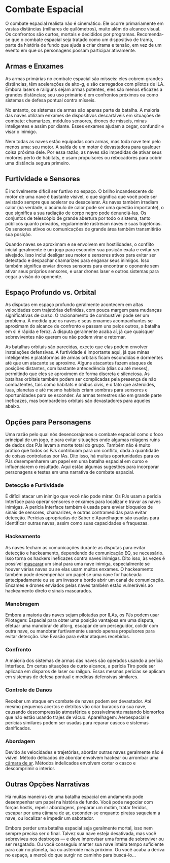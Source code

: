# Combate Espacial

O combate espacial realista não é cinemático. Ele ocorre primariamente em vastas distâncias (milhares de quilômetros), muito além do alcance visual. Os confrontos são curtos, mortais e decididos por programas. Recomenda-se que o combate espacial seja tratado como um dispositivo de trama, parte da história de fundo que ajuda a criar drama e tensão, em vez de um evento em que os personagens possam participar ativamente.

## Armas e Enxames

As armas primárias no combate espacial são mísseis: eles cobrem grandes distâncias, têm acelerações de alto-g, e são carregados com pilotos de ILA. Embora lasers e railguns sejam armas potentes, eles são menos eficazes a grandes distâncias; seu uso primário é em confrontos próximos ou como sistemas de defesa pontual contra mísseis.

No entanto, os sistemas de armas são apenas parte da batalha. A maioria das naves utilizam enxames de dispositivos descartáveis em situações de combate: chamarizes, módulos sensores, drones de mísseis, minas inteligentes e assim por diante. Esses enxames ajudam a cegar, confundir e visar o inimigo.

Nem todas as naves estão equipadas com armas, mas toda nave tem pelo menos uma: seu motor. A saída de um motor é devastadora para qualquer coisa próxima dele. Por essa razão, as naves são impedidas de ativar seus motores perto de habitats, e usam propulsores ou rebocadores para cobrir uma distância segura primeiro.

## Furtividade e Sensores

É incrivelmente difícil ser furtivo no espaço. O brilho incandescente do motor de uma nave é bastante visível, o que significa que você pode ser avistado sempre que acelerar ou desacelerar. As naves também irradiam calor (na verdade, o acúmulo de calor pode ser uma questão importante), o que significa a sua radiação de corpo negro pode denunciá-las. Os conjuntos de telescópio de grande abertura por todo o sistema, tanto públicos quanto privados, regularmente rastreiam naves e suas trajetórias. Os sensores ativos ou comunicações de grande área também transmitirão sua posição.

Quando naves se aproximam e se envolvem em hostilidades, o conflito inicial geralmente é um jogo para esconder sua posição exata e evitar ser alvejado. Isso inclui desligar seu motor e sensores ativos para evitar ser detectado e despachar chamarizes para enganar seus inimigos. Isso também significa enviar drones sensores para encontrar o oponente sem ativar seus próprios sensores, e usar drones laser e outros sistemas para cegar a visão do oponente.

## Espaço Profundo vs. Orbital

As disputas em espaço profundo geralmente acontecem em altas velocidades com trajetórias definidas, com pouca margem para mudanças significativas de curso. O racionamento de combustível pode ser um problema. À medida que os naves e seus enxames acompanhantes se aproximam do alcance de confronto e passam uns pelos outros, a batalha em si é rápida e feroz. A disputa geralmente acaba aí, já que quaisquer sobreviventes não querem ou não podem virar e retornar.

As batalhas orbitais são parecidas, exceto que elas podem envolver instalações defensivas. A furtividade é importante aqui, já que minas inteligentes e plataformas de armas orbitais ficam escondidas e dormentes até que um atacante se aproxime. Alguns atacantes fazem ataques de posições distantes, com bastante antecedência (dias ou até meses), permitindo que eles se aproximem de forma discreta e silenciosa. As batalhas orbitais também podem ser complicadas pela presença de não combatentes, tais como habitats e ônibus civis, e o fato que asteroides, luas, planetas e até mesmo habitats criam sombras para sensores e oportunidades para se esconder. As armas terrestres são em grande parte ineficazes, mas bombardeios orbitais são devastadores para aqueles abaixo.

## Opções para Personagens

Uma razão pelo qual nós desencorajamos o combate espacial como o foco principal de um jogo, é para evitar situações onde algumas rolagens ruins de dados dos PJs levam a morte total do grupo. Também não é muito prático que todos os PJs contribuam para um conflito, dada a quantidade de coisas controladas por IAs. Dito isso, há muitas oportunidades para os PJs desempenharem um papel em uma batalha espacial em curso e influenciarem o resultado. Aqui estão algumas sugestões para incorporar personagens e testes em uma narrativa de combate espacial.

### Detecção e Furtividade

É difícil atacar um inimigo que você não pode mirar. Os PJs usam a perícia Interface para operar sensores e enxames para localizar e travar as naves inimigas. A perícia Interface também é usada para enviar bloqueios de sinais de sensores, chamarizes, e outras contramedidas para evitar detecção. Perícias apropriadas de Saber e Aparelhagem são usadas para identificar outras naves, assim como suas capacidades e fraquezas.

### Hackeamento

As naves fecham as comunicações durante as disputas para evitar detecção e hackeamento, dependendo de comunicação EQ, se necessário. Isso torna os hackers ineficazes contra naves inimigas. Dito isso, às vezes é possível [mascarar](../13/05-authentication-and-encryption.md#mascaramento) um sinal para uma nave inimiga, especialmente se houver várias naves ou se elas usam muitos enxames. O hackeamento também pode desempenhar um papel se uma nave for hackeada antecipadamente ou se um invasor a bordo abrir um canal de comunicação. Enxames e drones enviados pelas naves também estão vulneráveis ao hackeamento direto e sinais mascarados.

### Manobragem

Embora a maioria das naves sejam pilotadas por ILAs, os PJs podem usar Pilotagem: Espacial para obter uma posição vantajosa em uma disputa, efetuar uma manobrar de alto-g, escapar de um perseguidor, colidir com outra nave, ou manobrar furtivamente usando apenas propulsores para evitar detecção. Use Evasão para evitar ataques recebidos.

### Confronto

A maioria dos sistemas de armas das naves são operados usando a perícia Interface. Em certas situações de curto alcance, a perícia Tiro pode ser aplicada em disparos de laser ou railgun. Essas mesmas perícias se aplicam em sistemas de defesa pontual e medidas defensivas similares.

### Controle de Danos

Receber um ataque em combate de naves podem ser devastador. Até mesmo pequenos acertos e detritos vão criar buracos na sua nave, causando descompressão atmosférica e possivelmente matando biomorfos que não estão usando trajes de vácuo. Aparelhagem: Aeroespacial e perícias similares podem ser usadas para reparar cascos e sistemas danificados.

### Abordagem

Devido às velocidades e trajetórias, abordar outras naves geralmente não é viável. Método delicados de abordar envolvem hackear ou arrombar uma [câmara de ar](11-ship-and-habitat-hacking.md#câmaras-de-ar). Métodos indelicados envolvem cortar o casco e descomprimir o interior.

## Outras Opções Narrativas

Há muitas maneiras de uma batalha espacial em andamento pode desempenhar um papel na história de fundo. Você pode negociar com forças hostis, repelir abordagens, preparar um motim, tratar feridos, escapar por uma câmara de ar, esconder-se enquanto piratas saqueiam a nave, ou localizar e impedir um sabotador.

Embora perder uma batalha espacial seja geralmente mortal, isso nem sempre precisa ser o final. Talvez sua nave esteja desativada, mas você sobreviveu nos destroços — e deve improvisar uma forma de sobreviver ou ser resgatado. Ou você conseguiu manter sua nave inteira tempo suficiente para cair no planeta, lua ou asteroide mais próximo. Ou você acaba a deriva no espaço, a mercê do que surgir no caminho para buscá-lo…
